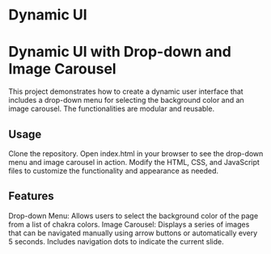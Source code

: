 # Dynamic UI

# Dynamic UI with Drop-down and Image Carousel

This project demonstrates how to create a dynamic user interface that includes a drop-down menu for selecting the background color and an image carousel. The functionalities are modular and reusable.

## Usage

Clone the repository.
Open index.html in your browser to see the drop-down menu and image carousel in action.
Modify the HTML, CSS, and JavaScript files to customize the functionality and appearance as needed.

## Features

Drop-down Menu: Allows users to select the background color of the page from a list of chakra colors.
Image Carousel: Displays a series of images that can be navigated manually using arrow buttons or automatically every 5 seconds. Includes navigation dots to indicate the current slide.
